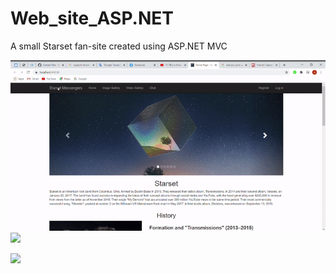 # Web_site_ASP.NET
A small Starset fan-site created using ASP.NET MVC


![](1.gif)
![](2.gif)

![](3.gif)

